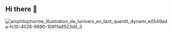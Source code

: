 ## Hi there 👋

<!--
**sebbreton1975/sebbreton1975** is a ✨ _special_ ✨ repository because its `README.md` (this file) appears on your GitHub profile.

Here are some ideas to get you started:

- 🔭 I’m currently working on ...
- 🌱 I’m currently learning ...
- 👯 I’m looking to collaborate on ...
- 🤔 I’m looking for help with ...
- 💬 Ask me about ...
- 📫 How to reach me: ...
- 😄 Pronouns: ...
- ⚡ Fun fact: ...
-->
![amphilophorme_Illustration_de_lunivers_en_tant_quentit_dynami_e0549ada-fc10-4026-9890-10911a8523dd_3](https://github.com/user-attachments/assets/df89d27b-71ee-4308-852c-0b2f49f00737)
